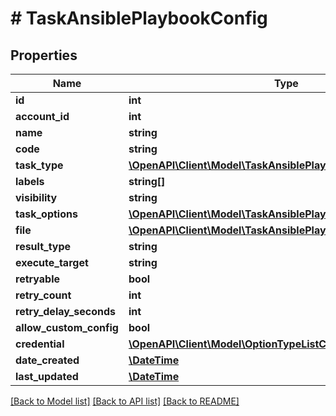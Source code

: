 # # TaskAnsiblePlaybookConfig

## Properties

Name | Type | Description | Notes
------------ | ------------- | ------------- | -------------
**id** | **int** |  | [optional]
**account_id** | **int** |  | [optional]
**name** | **string** |  | [optional]
**code** | **string** |  | [optional]
**task_type** | [**\OpenAPI\Client\Model\TaskAnsiblePlaybookConfigTaskType**](TaskAnsiblePlaybookConfigTaskType.md) |  | [optional]
**labels** | **string[]** |  | [optional]
**visibility** | **string** |  | [optional]
**task_options** | [**\OpenAPI\Client\Model\TaskAnsiblePlaybookConfigTaskOptions**](TaskAnsiblePlaybookConfigTaskOptions.md) |  | [optional]
**file** | [**\OpenAPI\Client\Model\TaskAnsiblePlaybookConfigFile**](TaskAnsiblePlaybookConfigFile.md) |  | [optional]
**result_type** | **string** |  | [optional]
**execute_target** | **string** |  | [optional]
**retryable** | **bool** |  | [optional]
**retry_count** | **int** |  | [optional]
**retry_delay_seconds** | **int** |  | [optional]
**allow_custom_config** | **bool** |  | [optional]
**credential** | [**\OpenAPI\Client\Model\OptionTypeListCredential**](OptionTypeListCredential.md) |  | [optional]
**date_created** | [**\DateTime**](\DateTime.md) |  | [optional]
**last_updated** | [**\DateTime**](\DateTime.md) |  | [optional]

[[Back to Model list]](../../README.md#models) [[Back to API list]](../../README.md#endpoints) [[Back to README]](../../README.md)
